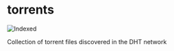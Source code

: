 torrents 
========
![Indexed](https://img.shields.io/badge/indexed-218509-blue)

Collection of torrent files discovered in the DHT network
